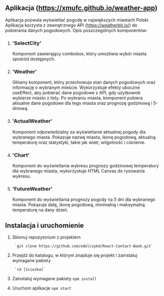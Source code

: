 ## Aplikacja (https://xmufc.github.io/weather-app)

Aplikacja pozwala wyświetlać pogodę w największych miastach Polski. Aplikacja korzysta z zewnętrznego API (https://weatherbit.io/) do pobierania danych pogodowych. 
Opis poszczególnych komponentów:

1. ### 'SelectCity'
	Komponent zawierający combobox, który umozliwia wybór miasta spośród dostępnych.
2. ### 'Weather'
	Główny komponent, który przechowuje stan danych pogodowych oraz informację o wybranym mieście. Wykorzystuje efekty uboczne useEffect, aby pobierać dane pogodowe z API, gdy użytkownik wybierze miasto z listy. Po wybraniu miasta, komponent pobiera aktualne dane pogodowe dla tego miasta oraz prognozę godzinową i 5-dniową.
3. ### 'ActualWeather'
	Komponent odpowiedzialny za wyświetlanie aktualnej pogody dla wybranego miasta. Pokazuje nazwę miasta, ikonę pogodową, aktualną temperaturę oraz statystyki, takie jak wiatr, wilgotność i ciśnienie.
4. ### 'Chart'
	Komponent do wyświetlania wykresu prognozy godzinowej temperatury dla wybranego miasta, wykorzystuje HTML Canvas do rysowania wykresu.
5. ### 'FutureWeather'
	Komponent do wyświetlania prognozy pogody na 5 dni dla wybranego miasta. Pokazuje datę, ikonę pogodową, minimalną i maksymalną temperaturę na dany dzień.

## Instalacja i uruchomienie

1. Sklonuj repozytorium z projektem

    	`git clone https://github.com/odolczykd/React-Contact-Book.git`

2. Przejdź do katalogu, w którym znajduje się projekt i zainstaluj wymagane pakiety

    	`cd [ściezka]`

3. Zainstaluj wymagane pakiety
	`npm install`

4. Uruchom aplikacje
	`npm start`
